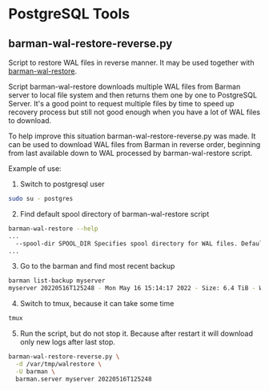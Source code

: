 # PostgreSQL Tools

## barman-wal-restore-reverse.py

Script to restore WAL files in reverse manner.
It may be used together with [barman-wal-restore](https://github.com/2ndquadrant-it/barman/blob/616c7765c2052b29542e458dc3a4d54dc7724873/doc/barman-wal-restore.1.md).

Script barman-wal-restore downloads multiple WAL files from Barman server to local file system and then returns them one by one to PostgreSQL Server. It's a good point to request multiple files by time to speed up recovery process but still not good enough when you have a lot of WAL files to download.

To help improve this situation barman-wal-restore-reverse.py was made. It can be used to download WAL files from Barman in reverse order, beginning from last available down to WAL processed by barman-wal-restore script.

Example of use:

1. Switch to postgresql user

```sh
sudo su - postgres
```

2. Find default spool directory of barman-wal-restore script

```sh
barman-wal-restore --help
...
  --spool-dir SPOOL_DIR Specifies spool directory for WAL files. Defaults to '/var/tmp/walrestore'.
...
```

3. Go to the barman and find most recent backup

```sh
barman list-backup myserver
myserver 20220516T125248 - Mon May 16 15:14:17 2022 - Size: 6.4 TiB - WAL Size: 1.6 TiB
```

4. Switch to tmux, because it can take some time

```sh
tmux
```

5. Run the script, but do not stop it. Because after restart it will download only new logs after last stop.

```sh
barman-wal-restore-reverse.py \
  -d /var/tmp/walrestore \
  -U barman \
  barman.server myserver 20220516T125248
```
